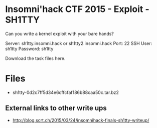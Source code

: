 
# Insomni'hack CTF 2015 - Exploit - SH1TTY

Can you write a kernel exploit with your bare hands?

Server: sh1tty.insomni.hack or sh1tty2.insomni.hack
Port: 22 SSH
User: sh1tty
Password: sh1tty

Download the task files here.

# Files

* sh1tty-0d2c7ff5d34e6cffcfaf186b88caa50c.tar.bz2

## External links to other write ups

* <http://blog.scrt.ch/2015/03/24/insomnihack-finals-sh1tty-writeup/>
